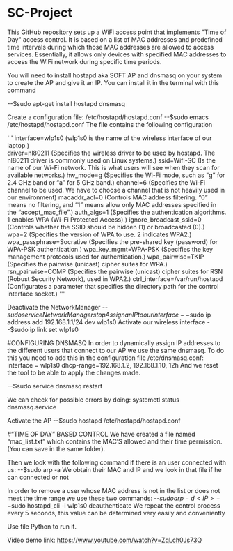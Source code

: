 # SC-Project

This GitHub repository sets up a WiFi access point that implements "Time of Day" access control. It is based on a list of MAC addresses and predefined time intervals during which those MAC addresses are allowed to access services. Essentially, it allows only devices with specified MAC addresses to access the WiFi network during specific time periods.

You will need to install hostapd aka SOFT AP and dnsmasq on your system to create the AP and give it an IP. You can install it in the terminal with this command

--$sudo apt-get install hostapd dnsmasq

Create a configuration file: /etc/hostapd/hostapd.conf
--$sudo emacs /etc/hostapd/hostapd.conf
The file contains the following configuration 

'''
interface=wlp1s0 (wlp1s0 is the name of the wireless interface of our laptop.)     
driver=nl80211 (Specifies the wireless driver to be used by hostapd. The nl80211 driver is commonly used on Linux systems.)                                                               ssid=Wifi-SC (Is the name of our Wi-Fi network. This is what users will see when they scan for available networks.)
hw_mode=g (Specifies the Wi-Fi mode, such as "g” for 2.4 GHz band or “a” for 5 GHz band.)
channel=6 (Specifies the Wi-Fi channel to be used. We have to choose a channel that is not heavily used in our environment)
macaddr_acl=0 (Controls MAC address filtering. “0” means no filtering, and “1” means allow only MAC addresses specified in the “accept_mac_file”.)
auth_algs=1 (Specifies the authentication algorithms. 1 enables WPA (Wi-Fi Protected Access).)
ignore_broadcast_ssid=0 (Controls whether the SSID should be hidden (1) or broadcasted (0).)
wpa=2 (Specifies the version of WPA to use. 2 indicates WPA2.)
wpa_passphrase=Socrative (Specifies the pre-shared key (password) for WPA-PSK authentication.)
wpa_key_mgmt=WPA-PSK (Specifies the key management protocols used for authentication.)
wpa_pairwise=TKIP (Specifies the pairwise (unicast) cipher suites for WPA.)
rsn_pairwise=CCMP (Specifies the pairwise (unicast) cipher suites for RSN (Robust Security Network), used in WPA2.)
ctrl_interface=/var/run/hostapd (Configurates a parameter that specifies the directory path for the control interface socket.)
'''

Deactivate the NetworkManager
--$sudo service NetworkManager stop
Assign an IP to our interface
--$sudo ip address add 192.168.1.1/24 dev wlp1s0
Activate our wireless interface
--$sudo ip link set wlp1s0

#CONFIGURING DNSMASQ
In order to dynamically assign IP addresses to the different users that connect to our AP we use the same dnsmasq.
To do this you need to add this in the configuration file /etc/dnsmasq.conf:
interface = wlp1s0
dhcp-range=192.168.1.2, 192.168.1.10, 12h
And we reset the tool to be able to apply the changes made.

--$sudo service dnsmasq restart

We can check for possible errors by doing:
systemctl status dnsmasq.service

Activate the AP
--$sudo hostapd /etc/hostapd/hostapd.conf

#“TIME OF DAY” BASED CONTROL
We have created a file named “mac_list.txt” which contains the MAC’S allowed and their time permission. (You can save in the same folder).

Then we look with the following command if there is an user connected with us: 
--$sudo arp -a
We obtain their MAC and IP and we look in that file if he can connected or not

In order to remove a user whose MAC address is not in the list or does not meet the time range we use these two commands:
--$sudo arp -d <IP>
--$sudo hostapd_cli -i wlp1s0 deauthenticate <MAC>
We repeat the control process every 5 seconds, this value can be determined very easily and conveniently




Use file Python to run it.

Video demo link: https://www.youtube.com/watch?v=ZqLch0Js73Q
